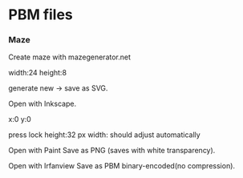 # PBM files

### Maze

Create maze with mazegenerator.net

width:24
height:8

generate new -> save as SVG.

Open with Inkscape.

x:0
y:0

press lock
height:32 px
width: should adjust automatically

Open with Paint
Save as PNG (saves with white transparency).

Open with Irfanview
Save as PBM binary-encoded(no compression).








